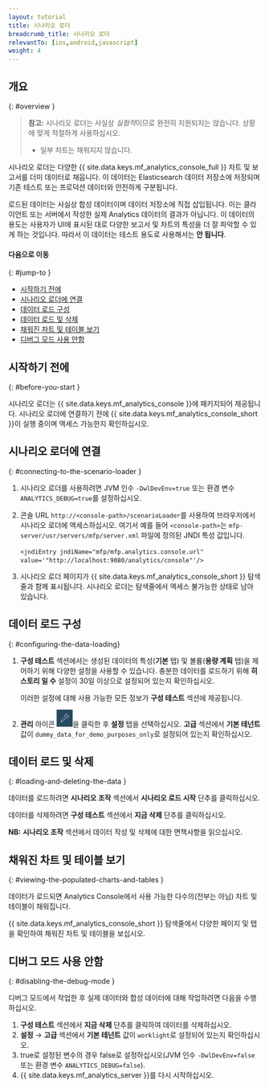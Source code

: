 ```yaml
---
layout: tutorial
title: 시나리오 로더
breadcrumb_title: 시나리오 로더
relevantTo: [ios,android,javascript]
weight: 4
---
```

<!-- NLS_CHARSET=UTF-8 -->
## 개요
{: #overview }

> **참고:** 시나리오 로더는 사실상 *실험적*이므로 완전히 지원되지는 않습니다. 상황에 맞게 적절하게 사용하십시오.
>
> * 일부 차트는 채워지지 않습니다.

시나리오 로더는 다양한 {{ site.data.keys.mf_analytics_console_full }} 차트 및 보고서를 더미 데이터로 채웁니다. 이 데이터는 Elasticsearch 데이터 저장소에 저장되며 기존 테스트 또는 프로덕션 데이터와 안전하게 구분됩니다.

로드된 데이터는 사실상 합성 데이터이며 데이터 저장소에 직접 삽입됩니다. 이는 클라이언트 또는 서버에서 작성한 실제 Analytics 데이터의 결과가 아닙니다. 이 데이터의 용도는 사용자가 UI에 표시된 대로 다양한 보고서 및 차트의 특성을 더 잘 파악할 수 있게 하는 것입니다. 따라서 이 데이터는 테스트 용도로 사용해서는 **안 됩니다**.

#### 다음으로 이동
{: #jump-to }

* [시작하기 전에](#before-you-start)
* [시나리오 로더에 연결](#connecting-to-the-scenario-loader)
* [데이터 로드 구성](#configuring-the-data-loading)
* [데이터 로드 및 삭제](#loading-and-deleting-the-data)
* [채워진 차트 및 테이블 보기](#viewing-the-populated-charts-and-tables)
* [디버그 모드 사용 안함](#disabling-the-debug-mode)

## 시작하기 전에
{: #before-you-start }

시나리오 로더는 {{ site.data.keys.mf_analytics_console }}에 패키지되어 제공됩니다. 시나리오 로더에 연결하기 전에 {{ site.data.keys.mf_analytics_console_short }}이 실행 중이며 액세스 가능한지 확인하십시오.

## 시나리오 로더에 연결
{: #connecting-to-the-scenario-loader }

1. 시나리오 로더를 사용하려면 JVM 인수 `-DwlDevEnv=true` 또는 환경 변수 `ANALYTICS_DEBUG=true`를 설정하십시오.

2. 콘솔 URL `http://<console-path>/scenarioLoader`를 사용하여 브라우저에서 시나리오 로더에 액세스하십시오. 여기서 예를 들어 `<console-path>`는 `mfp-server/usr/servers/mfp/server.xml` 파일에 정의된 JNDI 특성 값입니다.

    `<jndiEntry jndiName="mfp/mfp.analytics.console.url" value='"http://localhost:9080/analytics/console"'/>`

3. 시나리오 로더 페이지가 {{ site.data.keys.mf_analytics_console_short }} 탐색줄과 함께 표시됩니다. 시나리오 로더는 탐색줄에서 액세스 불가능한 상태로 남아 있습니다.

## 데이터 로드 구성
{: #configuring-the-data-loading}

1. **구성 테스트** 섹션에서는 생성된 데이터의 특성(**기본** 탭) 및 볼륨(**용량 계획** 탭)을 제어하기 위해 다양한 설정을 사용할 수 있습니다.
    충분한 데이터를 로드하기 위해 **히스토리 일 수** 설정이 30일 이상으로 설정되어 있는지 확인하십시오.

    이러한 설정에 대해 사용 가능한 모든 정보가 **구성 테스트** 섹션에 제공됩니다.

2. **관리** 아이콘 <img  alt="렌치 아이콘" style="margin:0;display:inline" src="wrench.png"/>을 클릭한 후 **설정** 탭을 선택하십시오. **고급** 섹션에서 **기본 테넌트** 값이 `dummy_data_for_demo_purposes_only`로 설정되어 있는지 확인하십시오.

## 데이터 로드 및 삭제
{: #loading-and-deleting-the-data }

데이터를 로드하려면 **시나리오 조작** 섹션에서 **시나리오 로드 시작** 단추를 클릭하십시오.

데이터를 삭제하려면 **구성 테스트** 섹션에서 **지금 삭제** 단추를 클릭하십시오.

**NB:** **시나리오 조작** 섹션에서 데이터 작성 및 삭제에 대한 면책사항을 읽으십시오.

## 채워진 차트 및 테이블 보기
{: #viewing-the-populated-charts-and-tables }

데이터가 로드되면 Analytics Console에서 사용 가능한 다수의(전부는 아님) 차트 및 테이블이 채워집니다.

{{ site.data.keys.mf_analytics_console_short }} 탐색줄에서 다양한 페이지 및 탭을 확인하여 채워진 차트 및 테이블을 보십시오.

## 디버그 모드 사용 안함
{: #disabling-the-debug-mode }

디버그 모드에서 작업한 후 실제 데이터와 합성 데이터에 대해 작업하려면 다음을 수행하십시오.

1. **구성 테스트** 섹션에서 **지금 삭제** 단추를 클릭하여 데이터를 삭제하십시오.
2. **설정** → **고급** 섹션에서 **기본 테넌트** 값이 `worklight`로 설정되어 있는지 확인하십시오.
3. true로 설정된 변수의 경우 false로 설정하십시오(JVM 인수 `-DwlDevEnv=false` 또는 환경 변수 `ANALYTICS_DEBUG=false`).
4. {{ site.data.keys.mf_analytics_server }}를 다시 시작하십시오.
